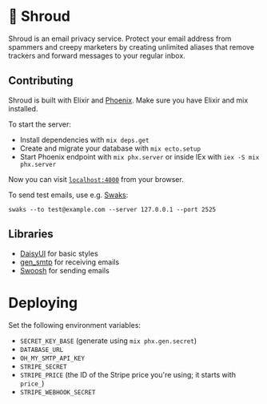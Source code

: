# 🥷 Shroud

Shroud is an email privacy service. Protect your email address from spammers and creepy marketers
by creating unlimited aliases that remove trackers and forward messages to your regular inbox.

## Contributing

Shroud is built with Elixir and [Phoenix](https://www.phoenixframework.org/). Make sure you
have Elixir and mix installed.

To start the server:

  * Install dependencies with `mix deps.get`
  * Create and migrate your database with `mix ecto.setup`
  * Start Phoenix endpoint with `mix phx.server` or inside IEx with `iex -S mix phx.server`

Now you can visit [`localhost:4000`](http://localhost:4000) from your browser.

To send test emails, use e.g. [Swaks](https://www.jetmore.org/john/code/swaks/):
```
swaks --to test@example.com --server 127.0.0.1 --port 2525
```

## Libraries

- [DaisyUI](https://daisyui.com/) for basic styles
- [gen_smtp](https://github.com/gen-smtp/gen_smtp) for receiving emails
- [Swoosh](https://hexdocs.pm/swoosh/Swoosh.html) for sending emails

# Deploying

Set the following environment variables:
- `SECRET_KEY_BASE` (generate using `mix phx.gen.secret`)
- `DATABASE_URL`
- `OH_MY_SMTP_API_KEY`
- `STRIPE_SECRET`
- `STRIPE_PRICE` (the ID of the Stripe price you're using; it starts with `price_`)
- `STRIPE_WEBHOOK_SECRET`
